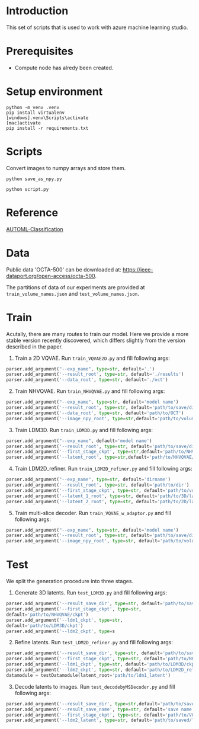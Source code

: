 # Introduction
This set of scripts that is used to work with azure machine learning studio.

# Prerequisites
- Compute node has alredy been created.


# Setup environment
```
python -m venv .venv
pip install virtualenv
[windows].venv\Scripts\activate
[mac]activate
pip install -r requirements.txt
```
# Scripts

Convert images to numpy arrays and store them.
```
python save_as_npy.py
```

```
python script.py
```

# Reference

[AUTOML-Classification](https://learn.microsoft.com/en-us/training/modules/find-best-classification-model-automated-machine-learning/1-introduction)

# Data

Public data 'OCTA-500' can be downloaded at: https://ieee-dataport.org/open-access/octa-500.

The partitions of data of our experiments are provided at `train_volume_names.json` and `test_volume_names.json`.


# Train

Acutally, there are many routes to train our model. Here we provide a more stable version recently discovered, which differs slightly from the version described in the paper.

1. Train a 2D VQVAE. Run `train_VQVAE2D.py` and fill following args:

```python
parser.add_argument("--exp_name", type=str, default='.')
parser.add_argument('--result_root', type=str, default='./results')
parser.add_argument('--data_root', type=str, default='./oct')
```

2. Train NHVQVAE. Run `train_NHVQVAE.py` and fill following args:
```python
parser.add_argument("--exp_name", type=str, default='model name')
parser.add_argument('--result_root', type=str, default='path/to/save/dir')
parser.add_argument('--data_root', type=str, default='path/to/OCT')
parser.add_argument('--image_npy_root', type=str,default='path/to/volume/npy')
```

3. Train LDM3D. Run `train_LDM3D.py` and fill following args:
```python
parser.add_argument("--exp_name", default='model name')
parser.add_argument('--result_root', type=str, default='path/to/save/dir')
parser.add_argument('--first_stage_ckpt', type=str,default='path/to/NHVQVAE/ckpt')
parser.add_argument('--latent_root', type=str,default='path/to/NHVQVAE/latent')
```
4. Train LDM2D_refiner. Run `train_LDM2D_refiner.py` and fill following args:
```python
parser.add_argument("--exp_name", type=str, default='dirname')
parser.add_argument('--result_root', type=str, default='path/to/dir')
parser.add_argument('--first_stage_ckpt', type=str, default='path/to/vqgan2d/ckpt')
parser.add_argument('--latent_1_root', type=str, default='path/to/3D/latent')
parser.add_argument('--latent_2_root', type=str, default='path/to/2D/latent')
```

5. Train multi-slice decoder. Run `train_VQVAE_w_adaptor.py` and fill following args:
```python
parser.add_argument("--exp_name", type=str, default='model name')
parser.add_argument('--result_root', type=str, default='path/to/save/dir')
parser.add_argument('--image_npy_root', type=str, default='path/to/volume/npy')
```


# Test

We split the generation procedure into three stages.

1.  Generate 3D latents. Run `test_LDM3D.py` and fill following args:
```python
parser.add_argument('--result_save_dir', type=str, default='path/to/save/dir')
parser.add_argument('--first_stage_ckpt', type=str,
default='path/to/NHVQVAE/ckpt')
parser.add_argument('--ldm1_ckpt', type=str,
default='path/to/LDM3D/ckpt')
parser.add_argument('--ldm2_ckpt', type=s
```

2.  Refine latents. Run `test_LDM2D_refiner.py` and fill following args:
```python
parser.add_argument('--result_save_dir', type=str, default='path/to/save/dir')
parser.add_argument('--first_stage_ckpt', type=str, default='path/to/NHVQVAE/ckpt')
parser.add_argument('--ldm1_ckpt', type=str, default='path/to/LDM3D/ckpt')
parser.add_argument('--ldm2_ckpt', type=str, default='path/to/LDM2D_refiner/ckpt')
datamodule = testDatamodule(latent_root='path/to/ldm1_latent')
```

3.  Decode latents to images. Run `test_decodebyMSDecoder.py` and fill following args:
```python
parser.add_argument('--result_save_dir', type=str,default='path/to/save/dir')
parser.add_argument('--result_save_name', type=str, default='save name')
parser.add_argument('--first_stage_ckpt', type=str, default='path/to/VQVAE_w_adaptor/ckpt')
parser.add_argument('--ldm2_latent', type=str, default='path/to/saved/ldm2_latent')
```

